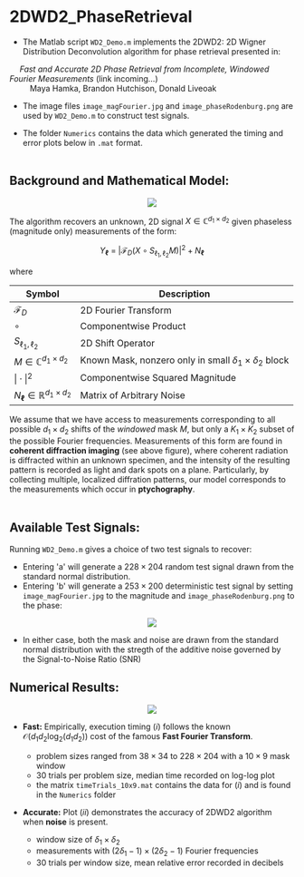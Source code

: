 # 2DWD2_PhaseRetrieval

- The Matlab script `WD2_Demo.m` implements the 2DWD2: 2D Wigner Distribution Deconvolution algorithm for phase retrieval presented in:

&emsp; *Fast and Accurate 2D Phase Retrieval from Incomplete, Windowed Fourier Measurements* (link incoming...)\
&emsp; &emsp; Maya Hamka, Brandon Hutchison, Donald Liveoak

- The image files `image_magFourier.jpg` and `image_phaseRodenburg.png` are used by `WD2_Demo.m` to construct test signals.

- The folder `Numerics` contains the data which generated the timing and error plots below in `.mat` format.
<br/><br/>
## Background and Mathematical Model:
  
<p align="center">
  <img src="https://drive.google.com/uc?export=view&id=16z7quYEOxXqLlZKSVPjQ2hfzhmFzTwzW" />
</p>

  
  The algorithm recovers an unknown, 2D signal $X \in \mathbb{C}^{d_1 \times d_2}$ given phaseless (magnitude only) measurements of the form:
  
  $$Y_{\boldsymbol{\ell}} \ = \  \left| \mathcal{F}_D \left( X \circ S_{\ell_1, \ell_2} M \right) \right|^2 + N_{\boldsymbol{\ell}}$$
  
  where

| Symbol | Description |
| ----------- | ----------- |
| $\mathcal{F}_D$ | 2D Fourier Transform |
| $\circ$ | Componentwise Product |
| $S_{\ell_1, \ell_2}$ | 2D Shift Operator |
| $M \in \mathbb{C}^{d_1 \times d_2}$ | Known Mask, nonzero only in small $\delta_1 \times \delta_2$ block |
| $\vert \cdot \vert^2$ | Componentwise Squared Magnitude |
| $N_{\boldsymbol{\ell}} \in \mathbb{R}^{d_1 \times d_2}$ | Matrix of Arbitrary Noise |

We assume that we have access to measurements corresponding to all possible $d_1 \times d_2$ shifts of the *windowed* mask $M$, but only a $K_1 \times K_2$ subset of the possible Fourier frequencies.  Measurements of this form are found in **coherent diffraction imaging** (see above figure), where coherent radiation is diffracted within an unknown specimen, and the intensity of the resulting pattern is recorded as light and dark spots on a plane.  Particularly, by collecting multiple, localized diffration patterns, our model corresponds to the measurements which occur in **ptychography**.
<br/><br/>
## Available Test Signals:

Running `WD2_Demo.m` gives a choice of two test signals to recover:

- Entering \'a\' will generate a $228 \times 204$ random test signal drawn from the standard normal distribution. 
- Entering \'b\' will generate a $253 \times 200$ deterministic test signal by setting `image_magFourier.jpg` to the magnitude and `image_phaseRodenburg.png` to the phase:

<p align="center">
  <img src="https://drive.google.com/uc?export=view&id=1CT7FuqbOBERxvLDa1rL0V7xn8BNlibdk" />
</p>

- In either case, both the mask and noise are drawn from the standard normal distribution with the stregth of the additive noise governed by the Signal-to-Noise Ratio (SNR)


## Numerical Results:
<p align="center">
  <img src="https://drive.google.com/uc?export=view&id=1nQGbaH5B_RuxjUhkTQJvRIx6bZsTS_-z" />
</p>

- **Fast:** Empirically, execution timing (*i*) follows the known $\mathcal{O}(d_1 d_2 \log_2 (d_1 d_2))$ cost of the famous **Fast Fourier Transform**.
    - problem sizes ranged from $38 \times 34$ to $228 \times 204$ with a $10 \times 9$ mask window
    - 30 trials per problem size, median time recorded on log-log plot
    - the matrix `timeTrials_10x9.mat` contains the data for (*i*) and is found in the `Numerics` folder

- **Accurate:** Plot (*ii*) demonstrates the accuracy of 2DWD2 algorithm when **noise** is present.
    - window size of $\delta_1 \times \delta_2$
    - measurements with $(2\delta_1 -1) \times (2\delta_2 -1)$ Fourier frequencies
    - 30 trials per window size, mean relative error recorded in decibels
